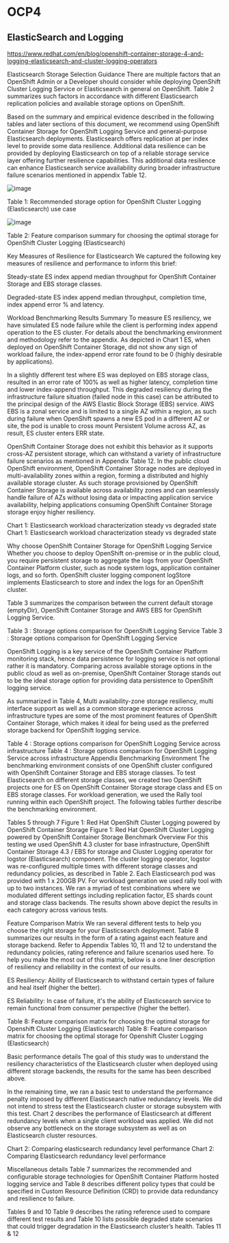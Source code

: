 # OCP4


## ElasticSearch and Logging

https://www.redhat.com/en/blog/openshift-container-storage-4-and-logging-elasticsearch-and-cluster-logging-operators


Elasticsearch Storage Selection Guidance
There are multiple factors that an OpenShift Admin or a Developer should consider while deploying OpenShift Cluster Logging Service or Elasticsearch in general on OpenShift. Table 2 summarizes such factors in accordance with different Elasticsearch replication policies and available storage options on OpenShift.

Based on the summary and empirical evidence described in the following tables and later sections of this document, we recommend using OpenShift Container Storage for OpenShift Logging Service and general-purpose Elasticsearch deployments. Elasticsearch offers replication at per index level to provide some data resilience. Additional data resilience can be provided by deploying Elasticsearch on top of a reliable storage service layer offering further resilience capabilities. This additional data resilience can enhance Elasticsearch service availability during broader infrastructure failure scenarios mentioned in appendix Table 12.

![image](https://user-images.githubusercontent.com/81707384/210450854-4fc5fda3-66ce-4d4d-90fb-4a1cc9358cc5.png)


Table 1: Recommended storage option for OpenShift Cluster Logging (Elasticsearch) use case

![image](https://user-images.githubusercontent.com/81707384/210450939-fb587a45-c3d7-480b-b664-263d1758950a.png)

Table 2: Feature comparison summary for choosing the optimal storage for OpenShift Cluster Logging (Elasticsearch)

Key Measures of Resilience for Elasticsearch
We captured the following key measures of resilience and performance to inform this brief:

Steady-state ES index append median throughput for OpenShift Container Storage and EBS storage classes.

Degraded-state ES index append median throughput, completion time, index append error % and latency.

Workload Benchmarking Results Summary
To measure ES resiliency, we have simulated ES node failure while the client is performing index append operation to the ES cluster. For details about the benchmarking environment and methodology refer to the appendix. As depicted in Chart 1 ES, when deployed on OpenShift Container Storage, did not show any sign of workload failure, the index-append error rate found to be 0 (highly desirable by applications).

In a slightly different test where ES was deployed on EBS storage class, resulted in an error rate of 100% as well as higher latency, completion time and lower index-append throughput. This degraded resiliency during the infrastructure failure situation (failed node in this case) can be attributed to the principal design of the AWS Elastic Block Storage (EBS) service. AWS EBS is a zonal service and is limited to a single AZ within a region, as such during failure when OpenShift spawns a new ES pod in a different AZ or site, the pod is unable to cross mount Persistent Volume across AZ, as result, ES cluster enters ERR state.

OpenShift Container Storage does not exhibit this behavior as it supports cross-AZ persistent storage, which can withstand a variety of infrastructure failure scenarios as mentioned in Appendix Table 12. In the public cloud OpenShift environment, OpenShift Container Storage nodes are deployed in multi-availability zones within a region, forming a distributed and highly available storage cluster. As such storage provisioned by OpenShift Container Storage is available across availability zones and can seamlessly handle failure of AZs without losing data or impacting application service availability, helping applications consuming OpenShift Container Storage storage enjoy higher resiliency.

Chart 1: Elasticsearch workload characterization steady vs degraded state
Chart 1: Elasticsearch workload characterization steady vs degraded state

Why choose OpenShift Container Storage for OpenShift Logging Service
Whether you choose to deploy OpenShift on-premise or in the public cloud, you require persistent storage to aggregate the logs from your OpenShift Container Platform cluster, such as node system logs, application container logs, and so forth. OpenShift cluster logging component logStore implements Elasticsearch to store and index the logs for an OpenShift cluster.

Table 3 summarizes the comparison between the current default storage (emptyDir), OpenShift Container Storage and AWS EBS for OpenShift Logging Service.

Table 3 : Storage options comparison for OpenShift Logging Service
Table 3 : Storage options comparison for OpenShift Logging Service

OpenShift Logging is a key service of the OpenShift Container Platform monitoring stack, hence data persistence for logging service is not optional rather it is mandatory. Comparing across available storage options in the public cloud as well as on-premise, OpenShift Container Storage stands out to be the ideal storage option for providing data persistence to OpenShift logging service.

As summarized in Table 4, Multi availability-zone storage resiliency, multi interface support as well as a common storage experience across infrastructure types are some of the most prominent features of OpenShift Container Storage, which makes it ideal for being used as the preferred storage backend for OpenShift logging service.

Table 4 : Storage options comparison for OpenShift Logging Service across infrastructure
Table 4 : Storage options comparison for OpenShift Logging Service across infrastructure
Appendix
Benchmarking Environment
The benchmarking environment consists of one OpenShift cluster configured with OpenShift Container Storage and EBS storage classes. To test Elasticsearch on different storage classes, we created two OpenShift projects one for ES on OpenShift Container Storage storage class and ES on EBS storage classes. For workload generation, we used the Rally tool running within each OpenShift project. The following tables further describe the benchmarking environment.

Tables 5 through 7
Figure 1: Red Hat OpenShift Cluster Logging powered by OpenShift Container Storage
Figure 1: Red Hat OpenShift Cluster Logging powered by OpenShift Container Storage
Benchmark Overview
For this testing we used OpenShift 4.3 cluster for base infrastructure, OpenShift Container Storage 4.3 / EBS for storage and Cluster Logging operator for logstor (Elasticsearch) component. The cluster logging operator, logstor was re-configured multiple times with different storage classes and redundancy policies, as described in Table 2. Each Elasticsearch pod was provided with 1 x 200GB PV. For workload generation we used rally tool with up to two instances. We ran a myriad of test combinations where we modulated different settings including replication factor, ES shards count and storage class backends. The results shown above depict the results in each category across various tests.

Feature Comparison Matrix
We ran several different tests to help you choose the right storage for your Elasticsearch deployment. Table 8 summarizes our results in the form of a rating against each feature and storage backend. Refer to Appendix Tables 10, 11 and 12 to understand the redundancy policies, rating reference and failure scenarios used here. To help you make the most out of this matrix, below is a one liner description of resiliency and reliability in the context of our results.

ES Resiliency: Ability of Elasticsearch to withstand certain types of failure and heal itself (higher the better).

ES Reliability: In case of failure, it's the ability of Elasticsearch service to remain functional from consumer perspective (higher the better).

Table 8: Feature comparison matrix for choosing the optimal storage for Openshift Cluster Logging (Elasticsearch)
Table 8: Feature comparison matrix for choosing the optimal storage for Openshift Cluster Logging (Elasticsearch)

Basic performance details
The goal of this study was to understand the resiliency characteristics of the Elasticsearch cluster when deployed using different storage backends, the results for the same has been described above.

In the remaining time, we ran a basic test to understand the performance penalty imposed by different Elasticsearch native redundancy levels. We did not intend to stress test the Elasticsearch cluster or storage subsystem with this test. Chart 2 describes the performance of Elasticsearch at different redundancy levels when a single client workload was applied. We did not observe any bottleneck on the storage subsystem as well as on Elasticsearch cluster resources.

Chart 2: Comparing elasticsearch redundancy level performance
Chart 2: Comparing Elasticsearch redundancy level performance

Miscellaneous details
Table 7 summarizes the recommended and configurable storage technologies for OpenShift Container Platform hosted logging service and Table 8 describes different policy types that could be specified in Custom Resource Definition (CRD) to provide data redundancy and resilience to failure.

Tables 9 and 10
Table 9 describes the rating reference used to compare different test results and Table 10 lists possible degraded state scenarios that could trigger degradation in the Elasticsearch cluster’s health.
Tables 11 & 12
